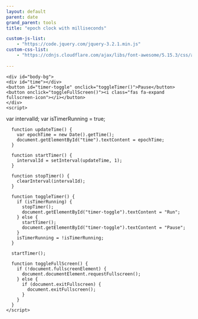 ```yaml
---
layout: default
parent: date
grand_parent: tools
title: "epoch clock with milliseconds"

custom-js-list:
    - "https://code.jquery.com/jquery-3.2.1.min.js"
custom-css-list:
    - "https://cdnjs.cloudflare.com/ajax/libs/font-awesome/5.15.3/css/all.min.css"
    
---
```


<style>
      #body-bg {
        background-color: black;
        color: white;
        font-size: 5em;
        text-align: center;
        margin: 0;
        padding: 0;
      }
      button {
        position: absolute;
        bottom: 10px;
        right: 10px;
        font-size: 1em;
        background-color: transparent;
        color: white;
        border: none;
        cursor: pointer;
      }
      .fullscreen-icon {
        font-size: 0.3em;
      }
      #time {
		font-family: monospace;
        display: flex;
        justify-content: center;
        align-items: center;
        height: 100vh;
      }
      #timer-toggle {
        left: 10px;
             bottom: 10px;
              font-size: 0.3em;

      }
    </style>
    
    <div id="body-bg">
    <div id="time"></div>
    <button id="timer-toggle" onclick="toggleTimer()">Pause</button>
    <button onclick="toggleFullScreen()"><i class="fas fa-expand fullscreen-icon"></i></button>
    </div>
    <script>
 var intervalId;
      var isTimerRunning = true;

      function updateTime() {
        var epochTime = new Date().getTime();
        document.getElementById("time").textContent = epochTime;
      }

      function startTimer() {
        intervalId = setInterval(updateTime, 1);
      }

      function stopTimer() {
        clearInterval(intervalId);
      }

      function toggleTimer() {
        if (isTimerRunning) {
          stopTimer();
          document.getElementById("timer-toggle").textContent = "Run";
        } else {
          startTimer();
          document.getElementById("timer-toggle").textContent = "Pause";
        }
        isTimerRunning = !isTimerRunning;
      }

      startTimer();

      function toggleFullScreen() {
        if (!document.fullscreenElement) {
          document.documentElement.requestFullscreen();
        } else {
          if (document.exitFullscreen) {
            document.exitFullscreen();
          }
        }
      }
    </script>
